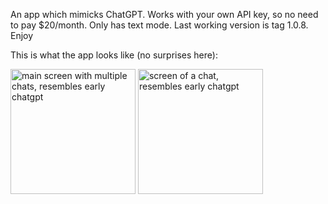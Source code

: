 An app which mimicks ChatGPT. Works with your own API key, so no need to pay $20/month. Only has text mode. Last working version is tag 1.0.8. Enjoy

This is what the app looks like (no surprises here):

<img width="200" alt="main screen with multiple chats, resembles early chatgpt" src="https://github.com/stasmihailov/chatgpt-ios/assets/13658407/4a2d5a21-b499-4af7-aec2-3b00364ca79e">
<img width="200" alt="screen of a chat, resembles early chatgpt" src="https://github.com/stasmihailov/chatgpt-ios/assets/13658407/107cae5a-c0af-4905-aa70-624962f7d373">
